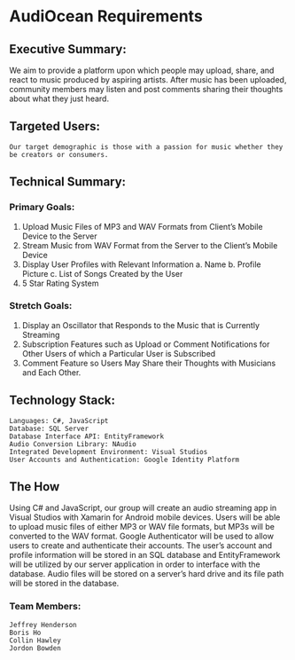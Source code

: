 # AudiOcean Requirements

## Executive Summary:
We aim to provide a platform upon which people may upload, share, and react to music produced by aspiring artists. After music has been uploaded, community members may listen and post comments sharing their thoughts about what they just heard.
## Targeted Users:
	Our target demographic is those with a passion for music whether they be creators or consumers.
## Technical Summary:
### Primary Goals:
1.	Upload Music Files of MP3 and WAV Formats from Client’s Mobile Device to the Server
2.	Stream Music from WAV Format from the Server to the Client’s Mobile Device
3.	Display User Profiles with Relevant Information
a.	Name
b.	Profile Picture
c.	List of Songs Created by the User
4.	5 Star Rating System
### Stretch Goals:
1.	Display an Oscillator that Responds to the Music that is Currently Streaming
2.	Subscription Features such as Upload or Comment Notifications for Other Users of which a Particular User is Subscribed
3.	Comment Feature so Users May Share their Thoughts with Musicians and Each Other.
## Technology Stack:
	Languages: C#, JavaScript
	Database: SQL Server
	Database Interface API: EntityFramework
	Audio Conversion Library: NAudio
	Integrated Development Environment: Visual Studios
	User Accounts and Authentication: Google Identity Platform
## The How
Using C# and JavaScript, our group will create an audio streaming app in Visual Studios with Xamarin for Android mobile devices. Users will be able to upload music files of either MP3 or WAV file formats, but MP3s will be converted to the WAV format. Google Authenticator will be used to allow users to create and authenticate their accounts. The user’s account and profile information will be stored in an SQL database and EntityFramework will be utilized by our server application in order to interface with the database. Audio files will be stored on a server’s hard drive and its file path will be stored in the database. 
### Team Members:
	Jeffrey Henderson
	Boris Ho
	Collin Hawley
	Jordon Bowden
